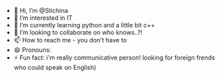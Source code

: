 - 👋 Hi, I’m @Stichina
- 👀 I’m interested in IT 
- 🌱 I’m currently learning python and a little bit c++
- 💞️ I’m looking to collaborate on who knows..?!
- 📫 How to reach me - you don't have to
- 😄 Pronouns: 
- ⚡ Fun fact: i'm really communicative person! looking for foreign frends who could speak on English)

<!---
Stichina/Stichina is a ✨ special ✨ repository because its `README.md` (this file) appears on your GitHub profile.
You can click the Preview link to take a look at your changes.
--->
